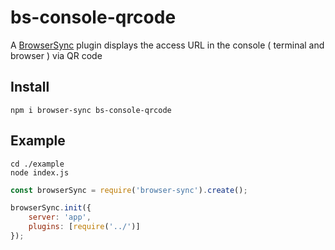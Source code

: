 # bs-console-qrcode

A [BrowserSync](http://www.browsersync.io/) plugin displays the access URL in the console ( terminal and browser ) via QR code

## Install

```shell
npm i browser-sync bs-console-qrcode
```

## Example

```shell
cd ./example
node index.js
```

```js
const browserSync = require('browser-sync').create();

browserSync.init({
    server: 'app',
    plugins: [require('../')]
});
```


